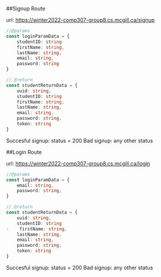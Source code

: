 
##Signup Route

url:
https://winter2022-comp307-group8.cs.mcgill.ca/signup

```typescript
//@params
const loginParamData = {
    studentID: string
    firstName: string,
    lastName: string,
    email: string,
    password: string
}

// @return
const studentReturnData = {
    uuid: string,
    studentID: string
    firstName: string,
    lastName: string,
    email: string,
    password: string,
    token: string
}
```

Succesful signup: status = 200
Bad signup: any other status

##Login Route

url:
https://winter2022-comp307-group8.cs.mcgill.ca/login

```typescript
//@params
const loginParamData = {
    email: string,
    password: string,
}

// @return
const studentReturnData = {
    uuid: string,
    studentID: string
-    firstName: string,
    lastName: string,
    email: string,
    password: string,
    token: string
}
```

Succesful signup: status = 200
Bad signup: any other status